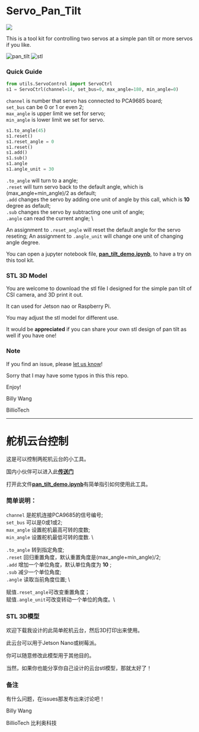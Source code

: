 # Servo_Pan_Tilt

![](http://res.makeronsite.com/billiocar/pantilt.gif)

This is a tool kit for controlling two servos at a simple pan tilt or more servos if you like.

![pan_tilt](http://res.makeronsite.com/billiocar/servo_pan_tilt.png)
![stl](http://res.makeronsite.com/billiocar/stl.png)

### Quick Guide
```python
from utils.ServoControl import ServoCtrl
s1 = ServoCtrl(channel=14, set_bus=0, max_angle=180, min_angle=0)
```

`channel` is number that servo has connected to PCA9685 board; \
`set_bus` can be 0 or 1 or even 2; \
`max_angle` is upper limit we set for servo; \
`min_angle` is lower limit we set for servo. 

```python
s1.to_angle(45)
s1.reset()
s1.reset_angle = 0
s1.reset()
s1.add()
s1.sub()
s1.angle
s1.angle_unit = 30
```

`.to_angle` will turn to a angle; \
`.reset` will turn servo back to the default angle, which is (max_angle+min_angle)/2 as default; \
`.add` changes the servo by adding one unit of angle by this call, which is **10** degree as default; \
`.sub` changes the servo by subtracting one unit of angle; \
`.angle` can read the current angle; \

An assignment to `.reset_angle` will reset the default angle for the servo reseting;
An assignment to `.angle_unit` will change one unit of changing angle degree.

You can open a jupyter notebook file, [**pan_tilt_demo.ipynb**](/pan_tilt_demo.ipynb), to have a try on this tool kit.

### STL 3D Model

You are welcome to download the stl file I designed for the simple pan tilt of CSI camera, and 3D print it out.

It can used for Jetson nao or Raspberry Pi.

You may adjust the stl model for different use.

It would be **appreciated** if you can share your own stl design of pan tilt as well if you have one! 

### Note

If you find an issue, please [let us know](../..//issues)!

Sorry that I may have some typos in this this repo.

Enjoy!

Billy Wang

BillioTech

----------------

# 舵机云台控制

这是可以控制两舵机云台的小工具。

国内小伙伴可以进入此[**传送门**](https://gitee.com/billio/servo_pan_tilt)

打开此文件[**pan_tilt_demo.ipynb**](/pan_tilt_demo.ipynb)有简单指引如何使用此工具。

### 简单说明：
`channel` 是舵机连接PCA9685的信号编号; \
`set_bus` 可以是0或1或2; \
`max_angle` 设置舵机最高可转的度数; \
`min_angle` 设置舵机最低可转的度数. \

`.to_angle` 转到指定角度; \
`.reset` 回归重置角度，默认重置角度是(max_angle+min_angle)/2; \
`.add` 增加一个单位角度，默认单位角度为 **10** ; \
`.sub` 减少一个单位角度; \
`.angle` 读取当前角度位置; \

赋值`.reset_angle`可改变重置角度；\
赋值`.angle_unit`可改变转动一个单位的角度。\

### STL 3D模型

欢迎下载我设计的此简单舵机云台，然后3D打印出来使用。

此云台可以用于Jetson Nano或树莓派。

你可以随意修改此模型用于其他目的。

当然，如果你也能分享你自己设计的云台stl模型，那就太好了！

### 备注

有什么问题，在issues那发布出来讨论吧！

Billy Wang

BillioTech 比利奥科技

